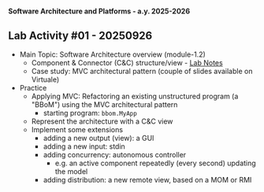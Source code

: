 #### Software Architecture and Platforms - a.y. 2025-2026

## Lab Activity #01 - 20250926  

- Main Topic: Software Architecture overview (module-1.2)
  - Component & Connector (C&C) structure/view - [Lab Notes](https://docs.google.com/document/d/1oZprsaZiSVrp5gsNEKnNra0WQ4CWwGY7xwaf7X8YiXg/edit?usp=sharing)
  - Case study: MVC architectural pattern (couple of slides available on Virtuale)
- Practice  
  - Applying MVC: Refactoring an existing unstructured program (a "BBoM") using the MVC architectural pattern
	  - starting program: `bbom.MyApp`
  - Represent the architecture with a C&C view
  - Implement some extensions 
	- adding a new output (view): a GUI 
	- adding a new input: stdin
	- adding concurrency: autonomous controller
      - e.g. an active component repeatedly (every second) updating the model 
	- adding distribution: a new remote view, based on a MOM or RMI




		
		
		
		
